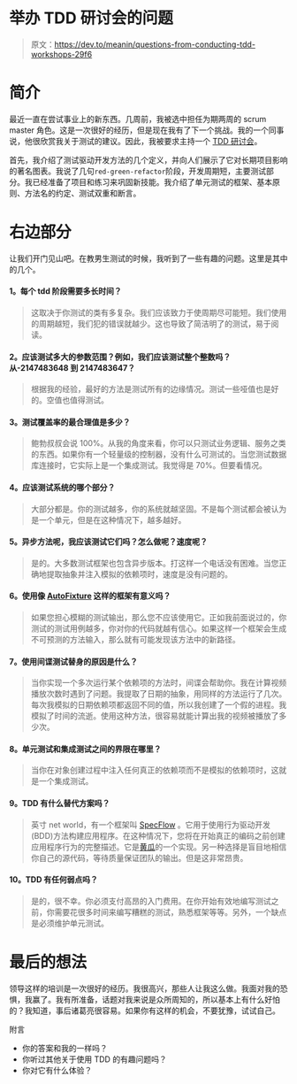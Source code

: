 # 举办 TDD 研讨会的问题

> 原文：<https://dev.to/meanin/questions-from-conducting-tdd-workshops-29f6>

# 简介

最近一直在尝试事业上的新东西。几周前，我被选中担任为期两周的 scrum master 角色。这是一次很好的经历，但是现在我有了下一个挑战。我的一个同事说，他很欣赏我关于测试的建议。因此，我被要求主持一个 [TDD 研讨会](https://github.com/meanin/test-driven-development)。

首先，我介绍了测试驱动开发方法的几个定义，并向人们展示了它对长期项目影响的著名图表。我说了几句`red-green-refactor`阶段，开发周期短，主要测试部分。我已经准备了项目和练习来巩固新技能。我介绍了单元测试的框架、基本原则、方法名的约定、测试双重和断言。

# 右边部分

让我们开门见山吧。在教男生测试的时候，我听到了一些有趣的问题。这里是其中的几个。

#### 1。每个 tdd 阶段需要多长时间？

> 这取决于你测试的类有多复杂。我们应该致力于使周期尽可能短。我们使用的周期越短，我们犯的错误就越少。这也导致了简洁明了的测试，易于阅读。

#### 2。应该测试多大的参数范围？例如，我们应该测试整个整数吗？从-2147483648 到 2147483647？

> 根据我的经验，最好的方法是测试所有的边缘情况。测试一些哑值也是好的。空值也值得测试。

#### 3。测试覆盖率的最合理值是多少？

> 鲍勃叔叔会说 100%。从我的角度来看，你可以只测试业务逻辑、服务之类的东西。如果你有一个轻量级的控制器，没有什么可测试的。当您测试数据库连接时，它实际上是一个集成测试。我觉得是 70%。但要看情况。

#### 4。应该测试系统的哪个部分？

> 大部分都是。你的测试越多，你的系统就越坚固。不是每个测试都会被认为是一个单元，但是在这种情况下，越多越好。

#### 5。异步方法呢，我应该测试它们吗？怎么做呢？速度呢？

> 是的。大多数测试框架也包含异步版本。打这样一个电话没有困难。当您正确地提取抽象并注入模拟的依赖项时，速度是没有问题的。

#### 6。使用像 [AutoFixture](https://github.com/AutoFixture/AutoFixture) 这样的框架有意义吗？

> 如果您担心模糊的测试输出，那么您不应该使用它。正如我前面说过的，你测试的测试用例越多，你对你的代码就越有信心。如果这样一个框架会生成不可预测的方法输入，那么就有可能发现该方法中的新路径。

#### 7。使用间谍测试替身的原因是什么？

> 当你实现一个多次运行某个依赖项的方法时，间谍会帮助你。我在计算视频播放次数时遇到了问题。我提取了日期的抽象，用同样的方法运行了几次。每次我模拟的日期依赖项都返回不同的值，所以我创建了一个假的进程。我模拟了时间的流逝。使用这种方法，很容易就能计算出我的视频被播放了多少次。

#### 8。单元测试和集成测试之间的界限在哪里？

> 当你在对象创建过程中注入任何真正的依赖项而不是模拟的依赖项时，这就是一个集成测试。

#### 9。TDD 有什么替代方案吗？

> 英寸 net world，有一个框架叫 [SpecFlow](http://specflow.org/) 。它用于使用行为驱动开发(BDD)方法构建应用程序。在这种情况下，您将在开始真正的编码之前创建应用程序行为的完整描述。它是[黄瓜](https://github.com/cucumber/cucumber)的一个实现。另一种选择是盲目地相信你自己的源代码，等待质量保证团队的输出。但是这非常昂贵。

#### 10。TDD 有任何弱点吗？

> 是的，很不幸。你必须支付高昂的入门费用。在你开始有效地编写测试之前，你需要花很多时间来编写糟糕的测试，熟悉框架等等。另外，一个缺点是必须维护单元测试。

# 最后的想法

领导这样的培训是一次很好的经历。我很高兴，那些人让我这么做。我面对我的恐惧，我赢了。我有所准备，话题对我来说是众所周知的，所以基本上有什么好怕的？我知道，事后诸葛亮很容易。如果你有这样的机会，不要犹豫，试试自己。

附言

*   你的答案和我的一样吗？
*   你听过其他关于使用 TDD 的有趣问题吗？
*   你对它有什么体验？